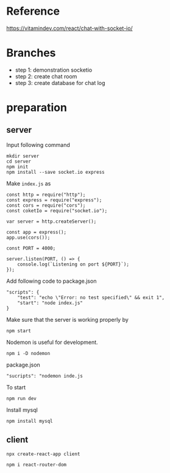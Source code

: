 # Reference

https://vitamindev.com/react/chat-with-socket-io/

# Branches
- step 1: demonstration socketio
- step 2: create chat room
- step 3: create database for chat log 

# preparation

## server

Input following command

```
mkdir server
cd server
npm init
npm install --save socket.io express
```

Make `index.js` as

```
const http = require("http");
const express = require("express");
const cors = require("cors");
const coketIo = require("socket.io");

var server = http.createServer();

const app = express();
app.use(cors());

const PORT = 4000;

server.listen(PORT, () => {
    console.log(`Listening on port ${PORT}`);
});
```

Add following code to package.json

```
"scripts": {
    "test": "echo \"Error: no test specified\" && exit 1",
    "start": "node index.js"
}
```

Make sure that the server is working properly by

```
npm start
```

Nodemon is useful for development.

```
npm i -D nodemon
```

package.json

```
"sucripts": "nodemon inde.js
```

To start

```
npm run dev
```

Install mysql
```
npm install mysql
```

## client

```
npx create-react-app client
```
```
npm i react-router-dom
```
